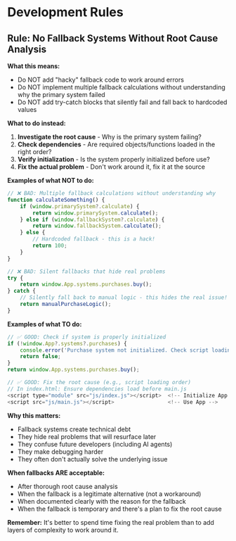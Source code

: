 # Development Rules

## Rule: No Fallback Systems Without Root Cause Analysis

**What this means:**
- Do NOT add "hacky" fallback code to work around errors
- Do NOT implement multiple fallback calculations without understanding why the primary system failed
- Do NOT add try-catch blocks that silently fail and fall back to hardcoded values

**What to do instead:**
1. **Investigate the root cause** - Why is the primary system failing?
2. **Check dependencies** - Are required objects/functions loaded in the right order?
3. **Verify initialization** - Is the system properly initialized before use?
4. **Fix the actual problem** - Don't work around it, fix it at the source

**Examples of what NOT to do:**
```javascript
// ❌ BAD: Multiple fallback calculations without understanding why
function calculateSomething() {
    if (window.primarySystem?.calculate) {
        return window.primarySystem.calculate();
    } else if (window.fallbackSystem?.calculate) {
        return window.fallbackSystem.calculate();
    } else {
        // Hardcoded fallback - this is a hack!
        return 100;
    }
}

// ❌ BAD: Silent fallbacks that hide real problems
try {
    return window.App.systems.purchases.buy();
} catch {
    // Silently fall back to manual logic - this hides the real issue!
    return manualPurchaseLogic();
}
```

**Examples of what TO do:**
```javascript
// ✅ GOOD: Check if system is properly initialized
if (!window.App?.systems?.purchases) {
    console.error('Purchase system not initialized. Check script loading order.');
    return false;
}
return window.App.systems.purchases.buy();

// ✅ GOOD: Fix the root cause (e.g., script loading order)
// In index.html: Ensure dependencies load before main.js
<script type="module" src="js/index.js"></script>  <!-- Initialize App -->
<script src="js/main.js"></script>                 <!-- Use App -->
```

**Why this matters:**
- Fallback systems create technical debt
- They hide real problems that will resurface later
- They confuse future developers (including AI agents)
- They make debugging harder
- They often don't actually solve the underlying issue

**When fallbacks ARE acceptable:**
- After thorough root cause analysis
- When the fallback is a legitimate alternative (not a workaround)
- When documented clearly with the reason for the fallback
- When the fallback is temporary and there's a plan to fix the root cause

**Remember:** It's better to spend time fixing the real problem than to add layers of complexity to work around it.